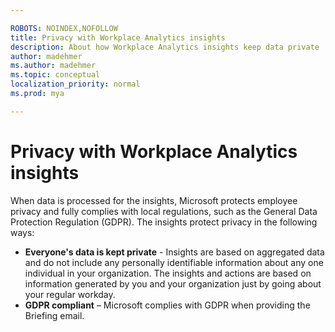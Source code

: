 ```yaml
---

ROBOTS: NOINDEX,NOFOLLOW
title: Privacy with Workplace Analytics insights
description: About how Workplace Analytics insights keep data private
author: madehmer
ms.author: madehmer
ms.topic: conceptual
localization_priority: normal 
ms.prod: mya

---
```

# Privacy with Workplace Analytics insights

When data is processed for the insights, Microsoft protects employee privacy and fully complies with local regulations, such as the General Data Protection Regulation (GDPR). The insights protect privacy in the following ways:

* **Everyone's data is kept private** - Insights are based on aggregated data and do not include any personally identifiable information about any one individual in your organization. The insights and actions are based on information generated by you and your organization just by going about your regular workday. 
* **GDPR compliant** – Microsoft complies with GDPR when providing the Briefing email.

